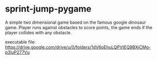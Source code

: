 # sprint-jump-pygame


A simple two dimensional game based on the famous google dinosaur game. Player runs against obstacles to score points, the game ends if the player collides with any obstacle.


executable file:
https://drive.google.com/drive/u/0/folders/1dV6pEhuLQPVtEQ9BXiCMg-p3IuP277Vu
